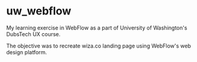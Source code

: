# uw_webflow
My learning exercise in WebFlow as a part of University of Washington's DubsTech UX course.

The objective was to recreate wiza.co landing page using WebFlow's web design platform.
